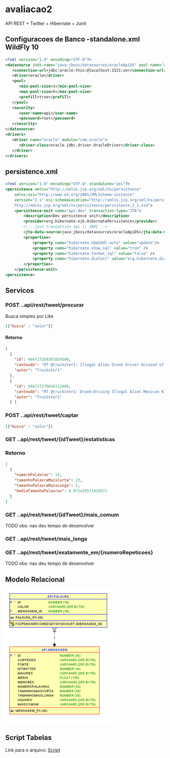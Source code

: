 # avaliacao2
API REST + Twitter + Hibernate + Junit


## Configuracoes de Banco -standalone.xml WildFly 10

```xml
<?xml version="1.0" encoding="UTF-8"?>
<datasource jndi-name="java:jboss/datasources/oracleApiDS" pool-name="apiDS" enabled="true">
   <connection-url>jdbc:oracle:thin:@localhost:1521:xe</connection-url>
   <driver>oracle</driver>
   <pool>
      <min-pool-size>1</min-pool-size>
      <max-pool-size>5</max-pool-size>
      <prefill>true</prefill>
   </pool>
   <security>
      <user-name>api</user-name>
      <password>root</password>
   </security>
</datasource>
<drivers>
   <driver name="oracle" module="com.oracle">
      <driver-class>oracle.jdbc.driver.OracleDriver</driver-class>
   </driver>
</drivers>
```

## persistence.xml

```xml
<?xml version="1.0" encoding="UTF-8" standalone="yes"?>
<persistence xmlns="http://xmlns.jcp.org/xml/ns/persistence"
    xmlns:xsi="http://www.w3.org/2001/XMLSchema-instance"
    version="2.1" xsi:schemaLocation="http://xmlns.jcp.org/xml/ns/persistence
    http://xmlns.jcp.org/xml/ns/persistence/persistence_2_1.xsd">
    <persistence-unit name="api-dev" transaction-type="JTA">
        <description>Dev persistence unit</description>
        <provider>org.hibernate.ejb.HibernatePersistence</provider>
        <!-- java transaction api || JNDI -->
        <jta-data-source>java:jboss/datasources/oracleApiDS</jta-data-source>
        <properties>
            <property name="hibernate.hbm2ddl.auto" value="update"/>
            <property name="hibernate.show_sql" value="true" />
            <property name="hibernate.format_sql" value="false" />
            <property name="hibernate.dialect" value="org.hibernate.dialect.OracleDialect"/>
        </properties>
    </persistence-unit>
<persistence>
```
## Servicos

### POST ..api/rest/tweet/procurar
Busca simples por Like
```json
[{"busca" : "valor"}]
```
#### Retorno
```json
[
  {
    "id": 946727289361854500,
    "conteudo": "RT @truckster1: Illegal Alien Drunk Driver Accused of Killing Two-Year-Old Boy https://t.co/XI3Qbvtoeo \n#BuildTheWall \n#EnforceUSLaws\n#Keep…",
    "autor": "Truckster1"
  },
  {
    "id": 946727276028112900,
    "conteudo": "RT @truckster1: Drunk-Driving Illegal Alien Mexican Kills Indiana Man, a Former Missionary via @vdare\n#BuildTheWall \n#EnforceUSLaws\n#KeepAm…",
    "autor": "Truckster1"
  } ]
```

### POST ..api/rest/tweet/captar
```json
[{"busca" : "valor"}]
```

### GET ..api/rest/tweet/{idTweet}/estatisticas
### Retorno
```json
[
  {
    "numeroPalavras": 14,
    "tamanhoPalavraMaisCurta": 23,
    "tamanhoPalavraMaisLonga": 2,
    "mediaTamanhoPalavras": 9.071428571428571
  }
]
```

### GET ..api/rest/tweet/{idTweet}/mais_comum
TODO obs: nao deu tempo de desenvolver

### GET ..api/rest/tweet/mais_longa

### GET ..api/rest/tweet/exatamente_em/{numeroRepeticoes}
TODO obs: nao deu tempo de desenvolver

## Modelo Relacional
![Link](https://github.com/marcusjpl/avaliacao2/blob/master/modelo.png)

## Script Tabelas
Link para o arquivo: [Script](https://github.com/marcusjpl/avaliacao2/blob/master/scriptAPI.sql)
